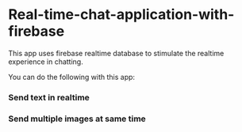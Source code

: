 # Real-time-chat-application-with-firebase
This app uses firebase realtime database to stimulate the realtime experience in chatting.

You can do the following with this app:
### Send text in realtime
### Send multiple images at same time
